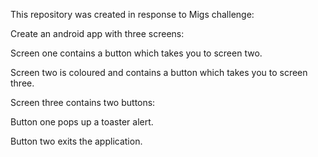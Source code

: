 This repository was created in response to Migs challenge:

Create an android app with three screens:

Screen one contains a button which takes you to screen two.

Screen two is coloured and contains a button which takes you to screen three.

Screen three contains two buttons:

Button one pops up a toaster alert.

Button two exits the application.